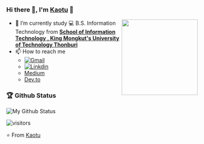 ### Hi there 👋, I'm [Kaotu](https://github.com/kaotu) 🌚
<img align='right' src='https://user-images.githubusercontent.com/5713670/87202985-820dcb80-c2b6-11ea-9f56-7ec461c497c3.gif' width='200"'>

- 🌱 I’m currently study 💻 B.S. Information Technology from **[School of Information Technology , King Mongkut's University of Technology Thonburi](https://www.sit.kmutt.ac.th/)**
- 📫 How to reach me
  - [![Gmail](https://camo.githubusercontent.com/f12530586b3bbb9bd2f1ba7ad6368d72f8aa57cb/68747470733a2f2f696d672e736869656c64732e696f2f62616467652f2d476d61696c2d6331343433383f7374796c653d666c61742d737175617265266c6f676f3d476d61696c266c6f676f436f6c6f723d7768697465266c696e6b3d6d61696c746f3a736f7576696b67686f736831393938333140676d61696c2e636f6d)](mailto:kaotu09@gmail.com)
  -  [![Linkdin](https://camo.githubusercontent.com/0271c9f903c82d91b19ebd8458901d7c61ce1528/68747470733a2f2f696d672e736869656c64732e696f2f62616467652f4c696e6b6564496e2d2532333030373742352e7376673f267374796c653d666c61742d737175617265266c6f676f3d6c696e6b6564696e266c6f676f436f6c6f723d7768697465)](https://www.linkedin.com/in/patthraphorn-permpoon-274306197/)
  - [Medium](https://medium.com/@kaotu)
  - [Dev.to](https://dev.to/kaotu)
   


### 🏆 Github Status
![My Github Status](https://github-readme-stats.vercel.app/api?username=kaotu&show_icons=true&hide_border=true)

![visitors](https://visitor-badge.laobi.icu/badge?page_id=kaotu.kaotu)

⭐️ From [Kaotu](https://github.com/kaotu)
